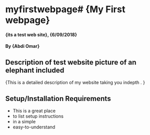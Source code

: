 # myfirstwebpage# {My First webpage}
#### {its a test web site}, {6/09/2018}
#### By **{Abdi Omar}**
## Description of test website picture of an elephant included
{This is a detailed description of my website taking you indepth . }
## Setup/Installation Requirements
* This is a great place
* to list setup instructions
* in a simple
* easy-to-understand
